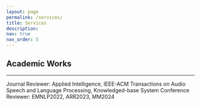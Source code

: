 ```yaml
---
layout: page
permalink: /services/
title: Services
description:
nav: true
nav_order: 5
---
```


## Academic Works
***
Journal Reviewer: Applied Intelligence, IEEE-ACM Transactions on Audio Speech and Language Processing, Knowledged-base System
Conference Reviewer: EMNLP2022, ARR2023, MM2024

